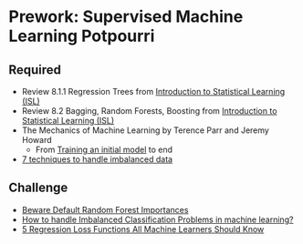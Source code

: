 Prework: Supervised Machine Learning Potpourri
======

Required
------

- Review 8.1.1 Regression Trees from [Introduction to Statistical Learning (ISL)](https://www-bcf.usc.edu/~gareth/ISL/ISLR%20Seventh%20Printing.pdf) 
- Review 8.2 Bagging, Random Forests, Boosting from [Introduction to Statistical Learning (ISL)](https://www-bcf.usc.edu/~gareth/ISL/ISLR%20Seventh%20Printing.pdf) 
- The Mechanics of Machine Learning by Terence Parr and Jeremy Howard
    - From [Training an initial model](https://mlbook.explained.ai/prep.html#sec:3.4) to end
- [7 techniques to handle imbalanced data](https://www.kdnuggets.com/2017/06/7-techniques-handle-imbalanced-data.html)

Challenge
-----

- [Beware Default Random Forest Importances](https://explained.ai/rf-importance/index.html)
- [How to handle Imbalanced Classification Problems in machine learning?](https://www.analyticsvidhya.com/blog/2017/03/imbalanced-classification-problem/)
- [5 Regression Loss Functions All Machine Learners Should Know](https://heartbeat.fritz.ai/5-regression-loss-functions-all-machine-learners-should-know-4fb140e9d4b0)
